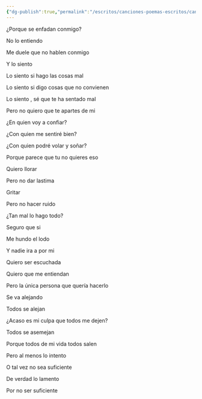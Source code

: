 ```yaml
---
{"dg-publish":true,"permalink":"/escritos/canciones-poemas-escritos/canciones-poemas-escritos/no-entiendo/"}
---
```


¿Porque se enfadan conmigo?

No lo entiendo

Me duele que no hablen conmigo

Y lo siento

  

Lo siento si hago las cosas mal

Lo siento si digo cosas que no convienen

Lo siento , sé que te ha sentado mal

Pero no quiero que te apartes de mi

  

¿En quien voy a confiar?

¿Con quien me sentiré bien?

¿Con quien podré volar y soñar?

Porque parece que tu no quieres eso

  

Quiero llorar

Pero no dar lastima

Gritar

Pero no hacer ruido

  

¿Tan mal lo hago todo?

Seguro que si

Me hundo el lodo

Y nadie ira a por mi

  

Quiero ser escuchada

Quiero que me entiendan

Pero la única persona que quería hacerlo

Se va alejando

  

Todos se alejan

¿Acaso es mi culpa que todos me dejen?

Todos se asemejan

Porque todos de mi vida todos salen

  

Pero al menos lo intento

O tal vez no sea suficiente

De verdad lo lamento

Por no ser suficiente